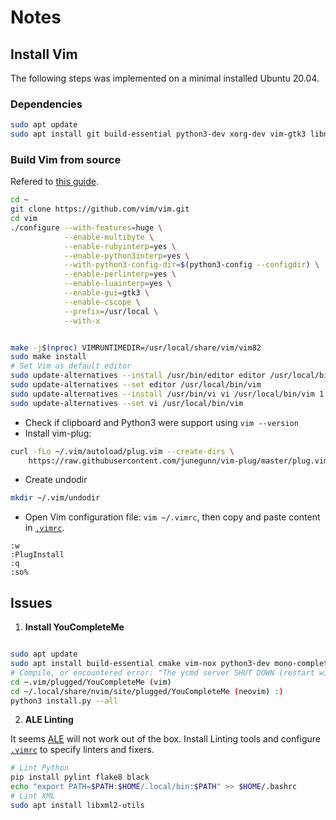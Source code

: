 # Notes

## Install Vim
The following steps was implemented on a minimal installed Ubuntu 20.04.
### Dependencies
```bash
sudo apt update
sudo apt install git build-essential python3-dev xorg-dev vim-gtk3 libncurses-dev curl  
```
### Build Vim from source
Refered to [this guide](https://github.com/ycm-core/YouCompleteMe/wiki/Building-Vim-from-source).
```bash
cd ~
git clone https://github.com/vim/vim.git
cd vim
./configure --with-features=huge \
            --enable-multibyte \
            --enable-rubyinterp=yes \
            --enable-python3interp=yes \
            --with-python3-config-dir=$(python3-config --configdir) \
            --enable-perlinterp=yes \
            --enable-luainterp=yes \
            --enable-gui=gtk3 \
            --enable-cscope \
            --prefix=/usr/local \
            --with-x


make -j$(nproc) VIMRUNTIMEDIR=/usr/local/share/vim/vim82
sudo make install
# Set Vim as default editor
sudo update-alternatives --install /usr/bin/editor editor /usr/local/bin/vim 1
sudo update-alternatives --set editor /usr/local/bin/vim
sudo update-alternatives --install /usr/bin/vi vi /usr/local/bin/vim 1
sudo update-alternatives --set vi /usr/local/bin/vim
```
- Check if clipboard and Python3 were support using `vim --version`
- Install vim-plug: 
```bash
curl -fLo ~/.vim/autoload/plug.vim --create-dirs \
    https://raw.githubusercontent.com/junegunn/vim-plug/master/plug.vim
```
- Create undodir
```bash
mkdir ~/.vim/undodir
```
- Open Vim configuration file: `vim ~/.vimrc`, then copy and paste content in [`.vimrc`](https://github.com/linZHank/dev-configs/blob/master/vim/.vimrc). 
```vim
:w
:PlugInstall
:q
:so%
```

## Issues
1. **Install YouCompleteMe**
```bash

sudo apt update
sudo apt install build-essential cmake vim-nox python3-dev mono-complete golang nodejs default-jdk npm
# Compile, or encountered error: "The ycmd server SHUT DOWN (restart with :YcmRestartServer)"
cd ~.vim/plugged/YouCompleteMe (vim)
cd ~/.local/share/nvim/site/plugged/YouCompleteMe (neovim) :)
python3 install.py --all
```



2. **ALE Linting** 

It seems [ALE](https://github.com/dense-analysis/ale) will not work out of the box. Install Linting tools and configure [`.vimrc`](https://github.com/linZHank/dev-configs/blob/master/vim/.vimrc) to specify linters and fixers.
```bash
# Lint Python
pip install pylint flake8 black
echo "export PATH=$PATH:$HOME/.local/bin:$PATH" >> $HOME/.bashrc
# Lint XML
sudo apt install libxml2-utils
```
